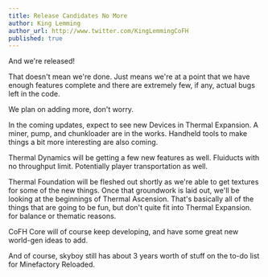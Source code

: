 ```yaml
---
title: Release Candidates No More
author: King Lemming
author_url: http://www.twitter.com/KingLemmingCoFH
published: true
---
```


And we're released!

That doesn't mean we're done. Just means we're at a point that we have enough features complete and there are extremely few, if any, actual bugs left in the code.

We plan on adding more, don't worry.

In the coming updates, expect to see new Devices in Thermal Expansion. A miner, pump, and chunkloader are in the works. Handheld tools to make things a bit more interesting are also coming.

Thermal Dynamics will be getting a few new features as well. Fluiducts with no throughput limit. Potentially player transportation as well.

Thermal Foundation will be fleshed out shortly as we're able to get textures for some of the new things. Once that groundwork is laid out, we'll be looking at the beginnings of Thermal Ascension. That's basically all of the things that are going to be fun, but don't quite fit into Thermal Expansion. for balance or thematic reasons.

CoFH Core will of course keep developing, and have some great new world-gen ideas to add.

And of course, skyboy still has about 3 years worth of stuff on the to-do list for Minefactory Reloaded.
